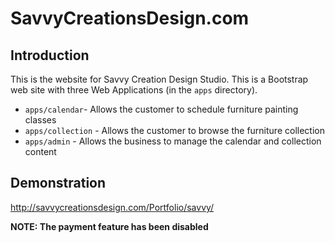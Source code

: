 # SavvyCreationsDesign.com

## Introduction

This is the website for Savvy Creation Design Studio.  This is a Bootstrap web site with three Web Applications (in the `apps` directory).
* `apps/calendar`- Allows the customer to schedule furniture painting classes
* `apps/collection` - Allows the customer to browse the furniture collection
* `apps/admin` - Allows the business to manage the calendar and collection content

## Demonstration
http://savvycreationsdesign.com/Portfolio/savvy/

**NOTE: The payment feature has been disabled**